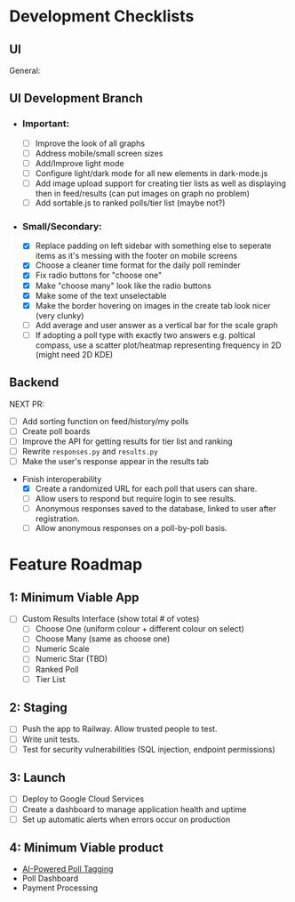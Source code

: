 # Development Checklists

## UI

General:

## UI Development Branch

- ### Important:
  - [ ] Improve the look of all graphs
  - [ ] Address mobile/small screen sizes
  - [ ] Add/Improve light mode
  - [ ] Configure light/dark mode for all new elements in dark-mode.js
  - [ ] Add image upload support for creating tier lists as well as displaying then in feed/results (can put images on graph no problem)
  - [ ] Add sortable.js to ranked polls/tier list (maybe not?)
- ### Small/Secondary:
  - [x] Replace padding on left sidebar with something else to seperate items as it's messing with the footer on mobile screens
  - [x] Choose a cleaner time format for the daily poll reminder
  - [x] Fix radio buttons for "choose one"
  - [x] Make "choose many" look like the radio buttons
  - [x] Make some of the text unselectable
  - [x] Make the border hovering on images in the create tab look nicer (very clunky)
  - [ ] Add average and user answer as a vertical bar for the scale graph
  - [ ] If adopting a poll type with exactly two answers e.g. poltical compass, use a scatter plot/heatmap representing frequency in 2D (might need 2D KDE)

## Backend

NEXT PR:

- [ ] Add sorting function on feed/history/my polls
- [ ] Create poll boards
- [ ] Improve the API for getting results for tier list and ranking
- [ ] Rewrite `responses.py` and `results.py`
- [ ] Make the user's response appear in the results tab
- Finish interoperability
  - [x] Create a randomized URL for each poll that users can share.
  - [ ] Allow users to respond but require login to see results.
  - [ ] Anonymous responses saved to the database, linked to user after registration.
  - [ ] Allow anonymous responses on a poll-by-poll basis.

# Feature Roadmap

## 1: Minimum Viable App

- [ ] Custom Results Interface (show total # of votes)
  - [ ] Choose One (uniform colour + different colour on select)
  - [ ] Choose Many (same as choose one)
  - [ ] Numeric Scale
  - [ ] Numeric Star (TBD)
  - [ ] Ranked Poll
  - [ ] Tier List

## 2: Staging

- [ ] Push the app to Railway. Allow trusted people to test.
- [ ] Write unit tests.
- [ ] Test for security vulnerabilities (SQL injection, endpoint permissions)

## 3: Launch

- [ ] Deploy to Google Cloud Services
- [ ] Create a dashboard to manage application health and uptime
- [ ] Set up automatic alerts when errors occur on production

## 4: Minimum Viable product

- [AI-Powered Poll Tagging](https://docs.google.com/document/d/1knJN9BY2EJ27TZhUlEIYxNZZmU6g-eYaLxmL75ShN_U/edit?usp=drive_link)
- Poll Dashboard
- Payment Processing

